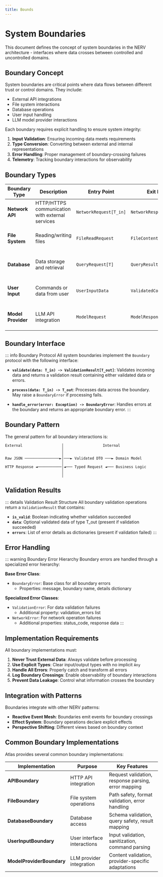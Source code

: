 ```yaml
---
title: Bounds
---
```


# System Boundaries

This document defines the concept of system boundaries in the NERV architecture - interfaces where data crosses between controlled and uncontrolled domains.

## Boundary Concept

System boundaries are critical points where data flows between different trust or control domains. They include:

- External API integrations
- File system interactions
- Database operations
- User input handling
- LLM model provider interactions

Each boundary requires explicit handling to ensure system integrity:

1. **Input Validation**: Ensuring incoming data meets requirements
2. **Type Conversion**: Converting between external and internal representations
3. **Error Handling**: Proper management of boundary-crossing failures
4. **Telemetry**: Tracking boundary interactions for observability

## Boundary Types

| Boundary Type      | Description                                     | Entry Point            | Exit Point               | Validation                             |
| ------------------ | ----------------------------------------------- | ---------------------- | ------------------------ | -------------------------------------- |
| **Network API**    | HTTP/HTTPS communication with external services | `NetworkRequest[T_in]` | `NetworkResponse[T_out]` | Schema validation, response parsing    |
| **File System**    | Reading/writing files                           | `FileReadRequest`      | `FileContent[T]`         | Format validation, content parsing     |
| **Database**       | Data storage and retrieval                      | `QueryRequest[T]`      | `QueryResult[T]`         | Schema validation, constraint checking |
| **User Input**     | Commands or data from user                      | `UserInputData`        | `ValidatedCommand`       | Type conversion, constraint checking   |
| **Model Provider** | LLM API integration                             | `ModelRequest`         | `ModelResponse`          | Schema validation, content filtering   |

## Boundary Interface

::: info Boundary Protocol
All system boundaries implement the `Boundary` protocol with the following interface:

- **`validate(data: T_in) -> ValidationResult[T_out]`**:
  Validates incoming data and returns a validation result containing either validated data or errors.

- **`process(data: T_in) -> T_out`**:
  Processes data across the boundary. May raise a `BoundaryError` if processing fails.

- **`handle_error(error: Exception) -> BoundaryError`**:
  Handles errors at the boundary and returns an appropriate boundary error.
:::

## Boundary Pattern

The general pattern for all boundary interactions is:

```
External                  │                  Internal
                          │
                          │
Raw JSON ────────────────►│───► Validated DTO ───► Domain Model
                          │
HTTP Response ◄───────────│◄─── Typed Request ◄─── Business Logic
                          │
                          │
```

## Validation Results

::: details Validation Result Structure
All boundary validation operations return a `ValidationResult` that contains:

- **`is_valid`**: Boolean indicating whether validation succeeded
- **`data`**: Optional validated data of type T_out (present if validation succeeded)
- **`errors`**: List of error details as dictionaries (present if validation failed)
:::

## Error Handling

::: warning Boundary Error Hierarchy
Boundary errors are handled through a specialized error hierarchy:

**Base Error Class**:
- `BoundaryError`: Base class for all boundary errors
  - Properties: message, boundary name, details dictionary

**Specialized Error Classes**:
- `ValidationError`: For data validation failures
  - Additional property: validation_errors list
- `NetworkError`: For network operation failures
  - Additional properties: status_code, response data
:::

## Implementation Requirements

All boundary implementations must:

1. **Never Trust External Data**: Always validate before processing
2. **Use Explicit Types**: Clear input/output types with no implicit `Any`
3. **Handle All Errors**: Properly catch and transform all errors
4. **Log Boundary Crossings**: Enable observability of boundary interactions
5. **Prevent Data Leakage**: Control what information crosses the boundary

## Integration with Patterns

Boundaries integrate with other NERV patterns:

- **Reactive Event Mesh**: Boundaries emit events for boundary crossings
- **Effect System**: Boundary operations declare explicit effects
- **Perspective Shifting**: Different views based on boundary context

## Common Boundary Implementations

Atlas provides several common boundary implementations:

| Implementation            | Purpose                     | Key Features                                        |
| ------------------------- | --------------------------- | --------------------------------------------------- |
| **APIBoundary**           | HTTP API integration        | Request validation, response parsing, error mapping |
| **FileBoundary**          | File system operations      | Path safety, format validation, error handling      |
| **DatabaseBoundary**      | Database access             | Schema validation, query safety, result mapping     |
| **UserInputBoundary**     | User interface interactions | Input validation, sanitization, command parsing     |
| **ModelProviderBoundary** | LLM provider integration    | Content validation, provider-specific adaptations   |
